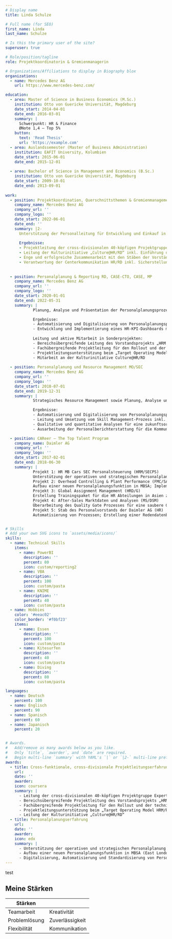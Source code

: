 ```yaml
---
# Display name
title: Linda Schulze

# Full name (for SEO)
first_name: Linda
last_name: Schulze

# Is this the primary user of the site?
superuser: true

# Role/position/tagline
role: Projektkoordinatorin & Gremienmanagerin

# Organizations/Affiliations to display in Biography blox
organizations:
  - name: Mercedes Benz AG
    url: https://www.mercedes-benz.com/

education:
  - area: Master of Science in Business Economics (M.Sc.)
    institution: Otto von Guericke Universität, Magdeburg
    date_start: 2014-04-01
    date_end: 2016-03-01
    summary: |
      Schwerpunkt: HR & Finance
      ØNote 1,4 – Top 5%
    button:
      text: 'Read Thesis'
      url: 'https://example.com'
  - area: Auslandssemester (Master of Business Administration)
    institution: EAFIT University, Kolumbien
    date_start: 2015-06-01
    date_end: 2015-12-01
     
  - area: Bachelor of Science in Management and Economics (B.Sc.)
    institution: Otto von Guericke Universität, Magdeburg
    date_start: 2009-10-01
    date_end: 2013-09-01
   
work:
  - position: Projektkoordination, Querschnittsthemen & Gremienmanagement HR/RD
    company_name: Mercedes Benz AG
    company_url: ''
    company_logo: ''
    date_start: 2022-06-01
    date_end: ''
    summary: |2-
      Unterstützung der Personalleitung für Entwicklung und Einkauf in allen Belangen des Tagesgeschäfts, Mitwirkung bei der strategischen und kulturellen Weiterentwicklung des Bereiches HR/RD
      
      Ergebnisse:
      - Projektleitung der cross-divisionalen 40-köpfigen Projektgruppe Expert Journey in RD und IT zum Aufbau und zur Einführueinheitlichen Fachkarriere für Experten und Expertinnen imng einer  Software-Umfeld inkl. Entwicklungspfaden, Rahmenwerk der Zusammenarbeit, unterstützendes IT-Tool sowie monetären und nicht-monetären Aspekten & Arbeitspaketleitung für die Prozessgestaltung und der Entwicklung eines adäquaten IT-Tools & unter Einbindung des Betriebsrats
      - Leitung der Kulturinitiative „Culture@HR/RD“ inkl. Einführung diverser innovativer Kultur- und Changeformate
      - Enge und erfolgreiche Zusammenarbeit mit den Stäben der Vorstände HR und RD sowie allen zugehörigen Direktionsstäben
      - Verantwortung der Centerkommunikation HR/RD inkl. Sicherstellung eines effektiven Informationsflusses innerhalb des Centers und Schnittstellenmanagement durch neue Kommunikationsformate
      
      
  - position: Personalplanung & Reporting RD, CASE-CTO, CASE, MP 
    company_name: Mercedes Benz AG
    company_url: ''
    company_logo: ''
    date_start: 2020-01-01
    date_end: 2022-05-31
    summary: |
            Planung, Analyse und Präsentation der Personalplanungsprozesse für die Bereiche Entwicklung und Einkauf, inklusive Abstimmung und Harmonisierung mit den jeweiligen Fachabteilungen

            Ergebnisse:
            - Automatisierung und Digitalisierung von Personalplanungsprozessen durch den Einsatz von Tools wie KNIME, VBA, SharePoint und PowerBI
            - Entwicklung und Implementierung eines HR-KPI-Dashboards mit PowerBI für den Vorstand und die zugehörigen Direktionen in den Bereichen Entwicklung und Einkauf
            
            Leitung und aktive Mitarbeit in Sonderprojekten:
            - Bereichsübergreifende Leitung des Vorstandsprojekts „HRM Focus Topic Data Analytics“ zur Einführung eines standardisierten HR-KPI-Dashboards für alle Vorstandsbereiche mithilfe von PowerBI
            - Fachübergreifende Projektleitung für den Rollout und der technischen Umsetzung IMPULSE/- MyContribution auf Sachbearbeitungsebene in RD
            - Projektleitungsunterstützung beim „Target Operating Model HRM/RD 2.0“, der - Neuausrichtung des Personalbereichs für Entwicklung und Einkauf 
            - Mitarbeit an der Kulturinitiative Culture@HR/RD
            
  - position: Personalplanung und Resource Management MO/SEC 
    company_name: Mercedes Benz AG
    company_url: ''
    company_logo: ''
    date_start: 2018-07-01
    date_end: 2019-12-31
    summary: |
            Strategisches Resource Management sowie Planung, Analyse und Präsentation der Personalplanungsprozesse für die Bereiche in MO/SEC

            Ergebnisse:
            - Automatisierung und Digitalisierung von Personalplanungsprozessen durch den Einsatz von VBA und Makros
            - Leitung und Umsetzung vom Skill Management-Prozess inkl. Workshops
            - Qualitative und quantitative Analysen für eine zukunftsorientiertes Resource Management
            - Ausarbeitung der Personalberichterstattung für die Kommunikation nach innen und außen

  - position: CAReer – The Top Talent Program  
    company_name: Daimler AG
    company_url: ''
    company_logo: ''
    date_start: 2017-02-01
    date_end: 2018-06-30
    summary: |
            Projekt 1: HR MB Cars SEC Personalsteuerung (HRM/SECPS) 
            Unterstützung der operativen und strategischen Personalplanung; Konzeptionierung und Erstellung des HR Reports für MO/SEC 
            Projekt 2: Overhead Controlling & Plant Performance (FMC/SA) 
            Aufbau einer neuen Personalplanungsfunktion in MBSA; Implementierung eines neuen Personalplanungstools
            Projekt 3: Global Assignment Management (HRD/G) 
            Erstellung Trainingspaket für die HR Abteilungen in Asien zur neuen Global Mobility Policy 
            Projekt 4: After-Sales Marktdaten und Analysen (MS/DSM) 
            Überarbeitung des Quality Gate Prozesses für eine saubere Grundlage für Marktdatenanalysen
            Projekt 5: Stab des Personalvorstands der Daimler AG (HR) 
            Automatisierung von Prozessen; Erstellung einer Redendatenbank; Vorbereitung Hauptversammlung


# Skills
# Add your own SVG icons to `assets/media/icons/`
skills:
  - name: Technical Skills
    items:
      - name: PowerBI
        description: ''
        percent: 80
        icon: custom/reporting2
      - name: VBA
        description: ''
        percent: 100
        icon: custom/pasta
      - name: KNIME
        description: ''
        percent: 40
        icon: custom/pasta
  - name: Hobbies
    color: '#eeac02'
    color_border: '#f0bf23'
    items:
      - name: Essen
        description: ''
        percent: 100
        icon: custom/pasta
      - name: Kitesurfen
        description: ''
        percent: 40
        icon: custom/pasta
      - name: Diving
        description: ''
        percent: 80
        icon: custom/pasta

languages:
  - name: Deutsch
    percent: 100
  - name: Englisch
    percent: 90
  - name: Spanisch
    percent: 60
  - name: Japanisch
    percent: 20


# Awards.
#   Add/remove as many awards below as you like.
#   Only `title`, `awarder`, and `date` are required.
#   Begin multi-line `summary` with YAML's `|` or `|2-` multi-line prefix and indent 2 spaces below.
awards:
  - title: Cross-funktionale, cross-divisionale Projektleitungserfahrung
    url: 
    date: ''
    awarder: 
    icon: coursera
    summary: |
      - Leitung der cross-divisionalen 40-köpfigen Projektgruppe Expert Journey in RD und IT zum Aufbau und zur Einführung einer einheitlichen Fachkarriere für Experten und Expertinnen im Software-Umfeld inkl. Entwicklungspfaden, Rahmenwerk der Zusammenarbeit, unterstützendes IT-Tool sowie monetären und nicht-monetären Aspekten
      - Bereichsübergreifende Projektleitung des Vorstandsprojekts „HRM Focus Topic Data Analytics“ zur Einführung eines standardisierten und automatisierten HR-KPI-Dashboards für alle Vorstandsbereiche mithilfe von PowerBI
      - Fachübergreifende Projektleitung für den Rollout und der technischen Umsetzung IMPULSE/MyContribution auf Sachbearbeitungsebene in RD
      - Projektleitungsunterstützung beim „Target Operating Model HRM/RD 2.0“, der Neuausrichtung des Personalbereichs für Entwicklung und Einkauf 
      - Leitung der Kulturinitiative „Culture@HR/RD“
  - title: Personalplanungserfahrung
    url: 
    date: ''
    awarder: 
    icon: edx
    summary: |
      - Unterstützung der operativen und strategischen Personalplanung sowohl im MO- sowie RD- & MP-Umfeld
      - Aufbau einer neuen Personalplanungsfunktion in MBSA (East London, Südafrika); Implementierung eines neuen Personalplanungstools 
      - Digitalisierung, Automatisierung und Standardisierung von Personalplanungsprozessen
---
```


test


## Meine Stärken

| Stärken          |              |
|------------------|--------------|
| Teamarbeit       | Kreativität   |
| Problemlösung    | Zuverlässigkeit|
| Flexibilität     | Kommunikation  |
